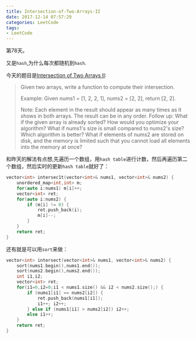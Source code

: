 ```yaml
---
title: Intersection-of-Two-Arrays-II
date: 2017-12-14 07:57:29
categories: LeetCode
tags:
- LeetCode
---
```


第78天。

又是`hash`,为什么每次都随机到`hash`.

今天的题目是[Intersection of Two Arrays II](https://leetcode.com/problems/intersection-of-two-arrays-ii/description/):

> Given two arrays, write a function to compute their intersection.
>
> Example:
> Given nums1 = [1, 2, 2, 1], nums2 = [2, 2], return [2, 2].
>
> Note:
> Each element in the result should appear as many times as it shows in both arrays.
> The result can be in any order.
> Follow up:
> What if the given array is already sorted? How would you optimize your algorithm?
> What if nums1's size is small compared to nums2's size? Which algorithm is better?
> What if elements of nums2 are stored on disk, and the memory is limited such that you cannot load all elements into the memory at once?

和昨天的解法有点想,先遍历一个数组，用`hash table`进行计数，然后再遍历第二个数组，然后实时的更新`hash table`就好了：

```c++
vector<int> intersec1t(vector<int>& nums1, vector<int>& nums2) {
    unordered_map<int,int> m;
    for(auto i:nums1) m[i]++;
    vector<int> ret;
    for(auto i:nums2) {
        if (m[i] != 0) {
            ret.push_back(i);
            m[i]--;
        }
    }
    return ret;
}
```

还有就是可以用`sort`来做：

```c++
vector<int> intersect(vector<int>& nums1, vector<int>& nums2) {
    sort(nums1.begin(),nums1.end());
    sort(nums2.begin(),nums2.end());
    int i1,i2;
    vector<int> ret;
    for(i1=0,i2=0;i1 < nums1.size() && i2 < nums2.size();) {
        if (nums1[i1] == nums2[i2]) {
            ret.push_back(nums1[i1]);
            i1++; i2++;
        } else if (nums1[i1] > nums2[i2]) i2++;
        else i1++;
    }
    return ret;
}
```